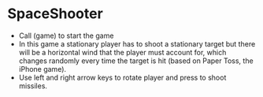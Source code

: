 # SpaceShooter
- Call (game) to start the game
- In this game a stationary player has to shoot a stationary target but there will be a horizontal wind that the player must account for, which changes randomly every time the target is hit (based on Paper Toss, the iPhone game).
- Use left and right arrow keys to rotate player and press <space> to shoot missiles.
